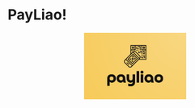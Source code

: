# PayLiao!

<div align="center">
<img 
  src="/assets/payliao-logo-yellow.png" 
  style="width:40% ; height:40%;"
/>
</div>
